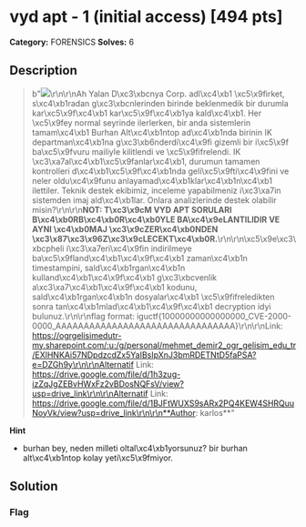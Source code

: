 # vyd apt - 1 (initial access) [494 pts]

**Category:** FORENSICS
**Solves:** 6

## Description
>b"![](https://igusiber.com.tr/files/de0a129fa3b97622ed3dd9bc59bbe0ec/1cde8b65-d9cd-43a1-8c55-6348443b003f.jpg)\r\n\r\nAh Yalan D\xc3\xbcnya Corp. adl\xc4\xb1 \xc5\x9firket, s\xc4\xb1radan g\xc3\xbcnlerinden birinde beklenmedik bir durumla kar\xc5\x9f\xc4\xb1 kar\xc5\x9f\xc4\xb1ya kald\xc4\xb1. Her \xc5\x9fey normal seyrinde ilerlerken, bir anda sistemlerin tamam\xc4\xb1 Burhan Alt\xc4\xb1ntop ad\xc4\xb1nda birinin IK departman\xc4\xb1na g\xc3\xb6nderdi\xc4\x9fi gizemli bir i\xc5\x9f ba\xc5\x9fvuru mailiyle kilitlendi ve \xc5\x9fifrelendi. IK \xc3\xa7al\xc4\xb1\xc5\x9fanlar\xc4\xb1, durumun tamamen kontrolleri d\xc4\xb1\xc5\x9f\xc4\xb1nda geli\xc5\x9fti\xc4\x9fini ve neler oldu\xc4\x9funu anlayamad\xc4\xb1klar\xc4\xb1n\xc4\xb1 ilettiler. Teknik destek ekibimiz, inceleme yapabilmeniz i\xc3\xa7in sistemden imaj ald\xc4\xb1lar. Onlara analizlerinde destek olabilir misin?\r\n\r\n**NOT: T\xc3\x9cM VYD APT SORULARI B\xc4\xb0RB\xc4\xb0R\xc4\xb0YLE BA\xc4\x9eLANTILIDIR VE AYNI \xc4\xb0MAJ \xc3\x9cZER\xc4\xb0NDEN \xc3\x87\xc3\x96Z\xc3\x9cLECEKT\xc4\xb0R.**\r\n\r\n\xc5\x9e\xc3\xbcpheli i\xc3\xa7eri\xc4\x9fin indirilmeye ba\xc5\x9fland\xc4\xb1\xc4\x9f\xc4\xb1 zaman\xc4\xb1n timestampini, sald\xc4\xb1rgan\xc4\xb1n kulland\xc4\xb1\xc4\x9f\xc4\xb1 g\xc3\xbcvenlik a\xc3\xa7\xc4\xb1\xc4\x9f\xc4\xb1 kodunu, sald\xc4\xb1rgan\xc4\xb1n dosyalar\xc4\xb1 \xc5\x9fifreledikten sonra tan\xc4\xb1mlad\xc4\xb1\xc4\x9f\xc4\xb1 decryption idyi bulunuz.\r\n\r\nflag format: iguctf{10000000000000000_CVE-2000-0000_AAAAAAAAAAAAAAAAAAAAAAAAAAAAAAAA}\r\n\r\nLink: https://ogrgelisimedutr-my.sharepoint.com/:u:/g/personal/mehmet_demir2_ogr_gelisim_edu_tr/EXlHNKAi57NDpdzcdZx5YaIBsIpXnJ3bmRDETNtD5faPSA?e=DZGh9y\r\n\r\nAlternatif Link: https://drive.google.com/file/d/1h3zug-izZqJgZEBvHWxFz2vBDosNQFsV/view?usp=drive_link\r\n\r\nAlternatif Link: https://drive.google.com/file/d/1BJFtWUXS9sARx2PQ4KEW4SHRQuuNoyVk/view?usp=drive_link\r\n\r\n**Author: karlos**"

**Hint**
* burhan bey, neden milleti oltal\xc4\xb1yorsunuz? bir burhan alt\xc4\xb1ntop kolay yeti\xc5\x9fmiyor.

## Solution

### Flag


